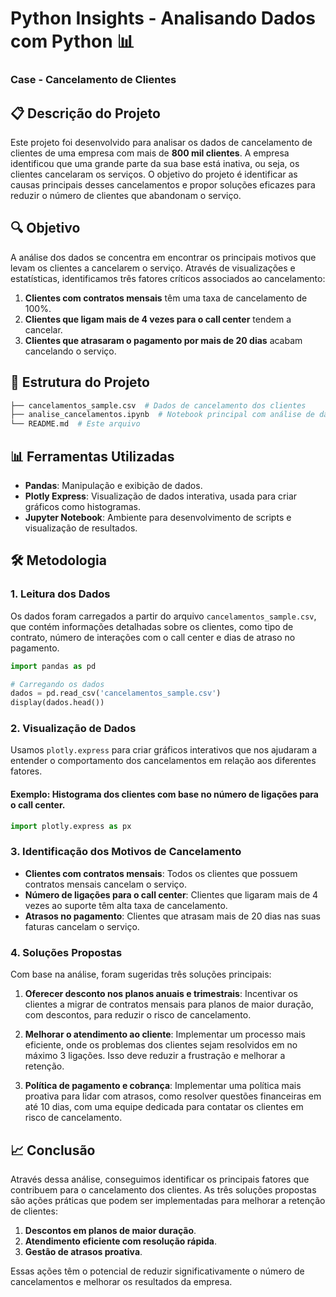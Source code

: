 # Python Insights - Analisando Dados com Python 📊  
### Case - Cancelamento de Clientes

## 📋 Descrição do Projeto

Este projeto foi desenvolvido para analisar os dados de cancelamento de clientes de uma empresa com mais de **800 mil clientes**. A empresa identificou que uma grande parte da sua base está inativa, ou seja, os clientes cancelaram os serviços. O objetivo do projeto é identificar as causas principais desses cancelamentos e propor soluções eficazes para reduzir o número de clientes que abandonam o serviço.

## 🔍 Objetivo

A análise dos dados se concentra em encontrar os principais motivos que levam os clientes a cancelarem o serviço. Através de visualizações e estatísticas, identificamos três fatores críticos associados ao cancelamento:

1. **Clientes com contratos mensais** têm uma taxa de cancelamento de 100%.
2. **Clientes que ligam mais de 4 vezes para o call center** tendem a cancelar.
3. **Clientes que atrasaram o pagamento por mais de 20 dias** acabam cancelando o serviço.

## 📂 Estrutura do Projeto

```bash
├── cancelamentos_sample.csv  # Dados de cancelamento dos clientes
├── analise_cancelamentos.ipynb  # Notebook principal com análise de dados
└── README.md  # Este arquivo
```

## 📊 Ferramentas Utilizadas

- **Pandas**: Manipulação e exibição de dados.
- **Plotly Express**: Visualização de dados interativa, usada para criar gráficos como histogramas.
- **Jupyter Notebook**: Ambiente para desenvolvimento de scripts e visualização de resultados.

## 🛠️ Metodologia

### 1. Leitura dos Dados

Os dados foram carregados a partir do arquivo `cancelamentos_sample.csv`, que contém informações detalhadas sobre os clientes, como tipo de contrato, número de interações com o call center e dias de atraso no pagamento.

```python
import pandas as pd

# Carregando os dados
dados = pd.read_csv('cancelamentos_sample.csv')
display(dados.head())
```

### 2. Visualização de Dados

Usamos `plotly.express` para criar gráficos interativos que nos ajudaram a entender o comportamento dos cancelamentos em relação aos diferentes fatores.

#### Exemplo: Histograma dos clientes com base no número de ligações para o call center.

```python
import plotly.express as px
```

### 3. Identificação dos Motivos de Cancelamento

- **Clientes com contratos mensais**: Todos os clientes que possuem contratos mensais cancelam o serviço.
- **Número de ligações para o call center**: Clientes que ligaram mais de 4 vezes ao suporte têm alta taxa de cancelamento.
- **Atrasos no pagamento**: Clientes que atrasam mais de 20 dias nas suas faturas cancelam o serviço.

### 4. Soluções Propostas

Com base na análise, foram sugeridas três soluções principais:

1. **Oferecer desconto nos planos anuais e trimestrais**: Incentivar os clientes a migrar de contratos mensais para planos de maior duração, com descontos, para reduzir o risco de cancelamento.
   
2. **Melhorar o atendimento ao cliente**: Implementar um processo mais eficiente, onde os problemas dos clientes sejam resolvidos em no máximo 3 ligações. Isso deve reduzir a frustração e melhorar a retenção.

3. **Política de pagamento e cobrança**: Implementar uma política mais proativa para lidar com atrasos, como resolver questões financeiras em até 10 dias, com uma equipe dedicada para contatar os clientes em risco de cancelamento.

## 📈 Conclusão

Através dessa análise, conseguimos identificar os principais fatores que contribuem para o cancelamento dos clientes. As três soluções propostas são ações práticas que podem ser implementadas para melhorar a retenção de clientes:

1. **Descontos em planos de maior duração**.
2. **Atendimento eficiente com resolução rápida**.
3. **Gestão de atrasos proativa**.

Essas ações têm o potencial de reduzir significativamente o número de cancelamentos e melhorar os resultados da empresa.
